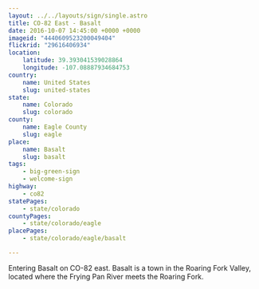 ```yaml
---
layout: ../../layouts/sign/single.astro
title: CO-82 East - Basalt
date: 2016-10-07 14:45:00 +0000 +0000
imageid: "4440609523200049404"
flickrid: "29616406934"
location:
    latitude: 39.393041539028864
    longitude: -107.08887934684753
country:
    name: United States
    slug: united-states
state:
    name: Colorado
    slug: colorado
county:
    name: Eagle County
    slug: eagle
place:
    name: Basalt
    slug: basalt
tags:
    - big-green-sign
    - welcome-sign
highway:
    - co82
statePages:
    - state/colorado
countyPages:
    - state/colorado/eagle
placePages:
    - state/colorado/eagle/basalt

---
```

Entering Basalt on CO-82 east.  Basalt is a town in the Roaring Fork Valley, located where the Frying Pan River meets the Roaring Fork.